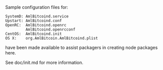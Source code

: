 Sample configuration files for:
```
SystemD: AmlBitcoind.service
Upstart: AmlBitcoind.conf
OpenRC:  AmlBitcoind.openrc
         AmlBitcoind.openrcconf
CentOS:  AmlBitcoind.init
OS X:    org.AmlBitcoin.AmlBitcoind.plist
```
have been made available to assist packagers in creating node packages here.

See doc/init.md for more information.
